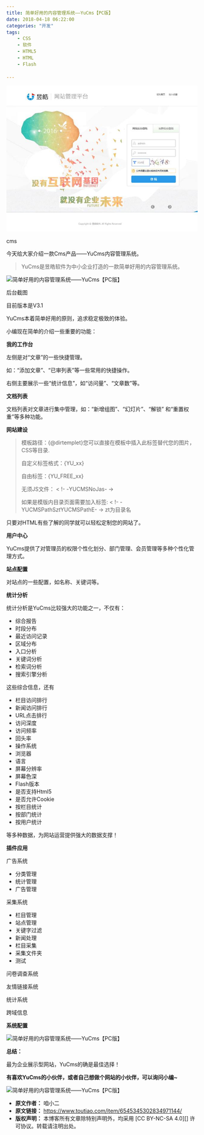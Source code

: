 ```yaml
---
title: 简单好用的内容管理系统——YuCms【PC版】
date: 2018-04-18 06:22:00
categories: "开发"
tags:
	- CSS
	- 软件
	- HTML5
	- HTML
	- Flash

---
```


![简单好用的内容管理系统——YuCms【PC版】][YuCms_PC]

cms

今天给大家介绍一款Cms产品——YuCms内容管理系统。

> YuCms是昱皓软件为中小企业打造的一款简单好用的内容管理系统。

![简单好用的内容管理系统——YuCms【PC版】][YuCms_PC 1]

后台截图

目前版本是V3.1


YuCms本着简单好用的原则，追求稳定极致的体验。

小编现在简单的介绍一些重要的功能：

**我的工作台**


左侧是对“文章”的一些快捷管理。

如：“添加文章”、“已审列表”等一些常用的快捷操作。

右侧主要展示一些“统计信息”，如“访问量”、“文章数”等。


**文档列表**


文档列表对文章进行集中管理，如：“新增组图”、“幻灯片”、“解锁” 和“重置权重”等多种功能。

**网站建设**


> 模板路径：\{@dirtemplet\}您可以直接在模板中插入此标签替代您的图片，CSS等目录.
> 
> 自定义标签格式：\{YU\_xx\}
> 
> 自由标签：\{YU\_FREE\_xx\}
> 
> 无须JS文件： < !- -YUCMSNoJas- ->
> 
> 如果是模版内目录页面需要加入标签: < !- -YUCMSPathS$zt$YUCMSPathE- -> zt为目录名

只要对HTML有些了解的同学就可以轻松定制您的网站了。

**用户中心**


YuCms提供了对管理员的权限个性化划分、部门管理、会员管理等多种个性化管理方式。

**站点配置**


对站点的一些配置，如名称、关键词等。

**统计分析**

统计分析是YuCms比较强大的功能之一，不仅有：

 *  综合报告
 *  时段分布
 *  最近访问记录
 *  区域分布
 *  入口分析
 *  关键词分析
 *  检索词分析
 *  搜索引擎分析

这些综合信息，还有


 *  栏目访问排行
 *  新闻访问排行
 *  URL点击排行
 *  访问深度
 *  访问频率
 *  回头率
 *  操作系统
 *  浏览器
 *  语言
 *  屏幕分辨率
 *  屏幕色深
 *  Flash版本
 *  是否支持Html5
 *  是否允许Cookie
 *  按栏目统计
 *  按部门统计
 *  按用户统计

等多种数据，为网站运营提供强大的数据支撑！

**插件应用**


广告系统


 *  分类管理
 *  统计管理
 *  广告管理

采集系统


 *  栏目管理
 *  站点管理
 *  关键字过滤
 *  新闻处理
 *  栏目采集
 *  采集文件夹
 *  测试

问卷调查系统

友情链接系统


统计系统


跨域信息


**系统配置**


![简单好用的内容管理系统——YuCms【PC版】][YuCms_PC 2]


**总结：**

最为企业展示型网站，YuCms的确是最佳选择！


 **有喜欢YuCms的小伙伴，或者自己想做个网站的小伙伴，可以询问小编~**

![简单好用的内容管理系统——YuCms【PC版】][YuCms_PC 3]


[YuCms_PC]: static/resources/crawler/ZMYM-U3MF-YY7N.jpg
[YuCms_PC 1]: http://p1.pstatp.com/large/pgc-image/15239509734641fb8ac891f
[YuCms_PC 2]: http://p3.pstatp.com/large/pgc-image/152395226080148ba352364
[YuCms_PC 3]: http://p1.pstatp.com/large/pgc-image/1523956919148b0e11134ba
 *  **原文作者：** 咱小二
 *  **原文链接：** https://www.toutiao.com/item/6545345302834971144/
 *  **版权声明：** 本博客所有文章除特别声明外，均采用 [CC BY-NC-SA 4.0][] 许可协议。转载请注明出处。

